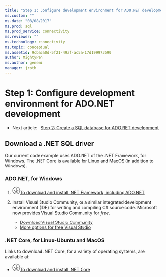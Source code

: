 ```yaml
---
title: "Step 1: Configure development environment for ADO.NET development | Microsoft Docs"
ms.custom: ""
ms.date: "08/08/2017"
ms.prod: sql
ms.prod_service: connectivity
ms.reviewer: ""
ms.technology: connectivity
ms.topic: conceptual
ms.assetid: 9cba6a0d-5f21-49af-ac5a-17d199973590
author: MightyPen
ms.author: genemi
manager: jroth
---
```

# Step 1: Configure development environment for ADO.NET development

- Next article:&nbsp;&nbsp;&nbsp;[Step 2: Create a SQL database for ADO.NET development](step-2-create-a-sql-database-for-ado-net-development.md)  

## Download a .NET SQL driver

Our current code example uses ADO.NET of the .NET Framework, for Windows. The .NET Core is available for Linux and MacOS (in addition to Windows).

### ADO.NET, for Windows

1. ![Download-DownArrow-Circled](../../ssdt/media/download.png)[To download and install .NET Framework, including ADO.NET](../sql-connection-libraries.md#anchor-20-drivers-relational-access)

2. Install Visual Studio Community, or a similar integrated development environment (IDE) for writing and compiling C# source code. Microsoft now provides Visual Studio Community for *free*.  
    - [Download Visual Studio Community](https://www.visualstudio.com/products/visual-studio-community-vs)  
    - [More options for free Visual Studio](https://www.visualstudio.com/products/free-developer-offers-vs.aspx)  


### .NET Core, for Linux-Ubuntu and MacOS

Links to download .NET Core, for a variety of operating systems, are available at:

- ![Download-DownArrow-Circled](../../ssdt/media/download.png)[To download and install .NET Core](../sql-connection-libraries.md#anchor-20-drivers-relational-access)
